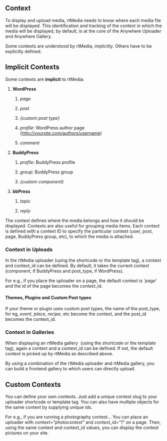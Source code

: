 ## Context


To display and upload media, rtMedia needs to know where each media file will be displayed. This identification and tracking of the context in which the media will be displayed, by default, is at the core of the Anywhere Uploader and Anywhere Gallery.

Some contexts are understood by rtMedia, implicitly. Others have to be explicitly defined.

## Implicit Contexts

Some contexts are **implicit** to rtMedia:


1. **WordPress**


    1. _page_


    2. _post_


    3. _{custom post type}_


    4. _profile_: WordPress author page (http://yoursite.com/authors/username)


    5. _comment_





2. **BuddyPress**


    1. _profile_: BuddyPress profile


    2. _group_: BuddyPress group


    3. _{custom component}_



3. **bbPress**


    1. _topic_


    2. _reply_



The context defines where the media belongs and how it should be displayed. Contexts are also useful for grouping media items. Each context is defined with a context ID to specify the particular context (user, post, page, BuddyPress group, etc), to which the media is attached.


### Context in Uploads


In the rtMedia uploader (using the shortcode or the template tag), a context and context_id can be defined. By default, it takes the current context (component, if BuddyPress and post_type, if WordPress).

For e.g., if you place the uploader on a page, the default context is '_page_' and the id of the page becomes the context_id.


#### Themes, Plugins and Custom Post types


If your theme or plugin uses custom post types, the name of the post_type, for eg, _event_, _place_, _recipe_, etc become the context, and the post_id becomes the context_id.


### Context in Galleries


When displaying an rtMedia gallery  (using the shortcode or the template tag), again a context and a context_id can be defined. If not, the default context is picked up by rtMedia as described above.

By using a combination of the rtMedia uploader and rtMedia gallery, you can build a frontend gallery to which users can directly upload.


## Custom Contexts


You can define your own contexts. Just add a unique context slug to your uploader shortcode or template tag. You can also have multiple objects for the same context by supplying unique ids.

For e.g., if you are running a photography contest... You can place an uploader with *context="photocontest"* and *context_id="1"* on a page. Then, using the same context and context_id values, you can display the contest pictures on your site.

